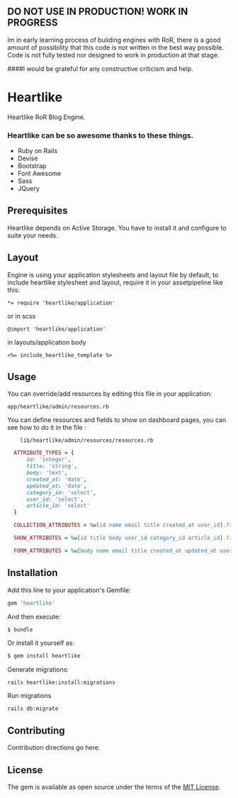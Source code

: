 ## DO NOT USE IN PRODUCTION! WORK IN PROGRESS
Im in early learning process of building engines with RoR, there is a good amount of possibility that this code is not written in the best way possible. Code is not fully tested nor designed to work in production at that stage. 

####I would be grateful for any constructive criticism and help.

# Heartlike
Heartlike RoR Blog Engine.


### Heartlike can be so awesome thanks to these things.
  - Ruby on Rails
  - Devise
  - Bootstrap
  - Font Awesome
  - Sass
  - JQuery


## Prerequisites

 Heartlike depends on Active Storage. You have to install it and configure to suite your needs.
 

## Layout
Engine is using your application stylesheets and layout file by default, to include heartlike stylesheet and layout, require it in your assetpipeline like this:

    *= require 'heartlike/application'

or in scss

    @import 'heartlike/application'
    
in layouts/application body

    <%= include_heartlike_template %>
 
## Usage

You can override/add resources by editing this file in your application:
    
    app/heartlike/admin/resources.rb
    
    
You can define resources and fields to show on dashboard pages, you can see how to do it in the file :
        
        lib/heartlike/admin/resources/resources.rb
        
   
```ruby
  ATTRIBUTE_TYPES = {
      id: 'integer',
      title: 'string',
      body: 'text',
      created_at: 'date',
      updated_at: 'date',
      category_id: 'select',
      user_id: 'select',
      article_id: 'select'
  }

  COLLECTION_ATTRIBUTES = %w[id name email title created_at user_id].freeze

  SHOW_ATTRIBUTES = %w[id title body user_id category_id article_id].freeze

  FORM_ATTRIBUTES = %w[body name email title created_at updated_at user_id category_id article_id heart_id].freeze

```

## Installation
Add this line to your application's Gemfile:

```ruby
gem 'heartlike'
```

And then execute:
```bash
$ bundle
```

Or install it yourself as:
```bash
$ gem install heartlike
```

Generate migrations:

    rails heartlike:install:migrations
    
Run migrations

    rails db:migrate

## Contributing
Contribution directions go here.

## License
The gem is available as open source under the terms of the [MIT License](https://opensource.org/licenses/MIT).
